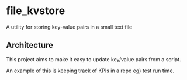 # file_kvstore

A utility for storing key-value pairs in a small text file

## Architecture

This project aims to make it easy to update key/value pairs from a script.

An example of this is keeping track of KPIs in a repo eg) test run time.
